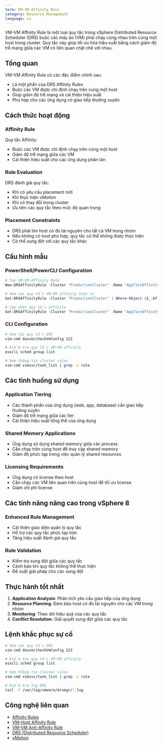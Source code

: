 ```yaml
---
term: VM-VM Affinity Rule
category: Resource_Management
language: vi
---
```


VM-VM Affinity Rule là một loại quy tắc trong vSphere Distributed Resource Scheduler (DRS) buộc các máy ảo (VM) phải chạy cùng nhau trên cùng một host trong cluster. Quy tắc này giúp tối ưu hóa hiệu suất bằng cách giảm độ trễ mạng giữa các VM có liên quan chặt chẽ với nhau.

## Tổng quan

VM-VM Affinity Rule có các đặc điểm chính sau:
- Là một phần của DRS Affinity Rules
- Buộc các VM được chỉ định chạy trên cùng một host
- Giúp giảm độ trễ mạng và cải thiện hiệu suất
- Phù hợp cho các ứng dụng có giao tiếp thường xuyên

## Cách thức hoạt động

### Affinity Rule
Quy tắc Affinity:
- Buộc các VM được chỉ định chạy trên cùng một host
- Giảm độ trễ mạng giữa các VM
- Cải thiện hiệu suất cho các ứng dụng phân tán

### Rule Evaluation
DRS đánh giá quy tắc:
- Khi có yêu cầu placement mới
- Khi thực hiện vMotion
- Khi có thay đổi trong cluster
- Ưu tiên các quy tắc theo mức độ quan trọng

### Placement Constraints
- DRS phải tìm host có đủ tài nguyên cho tất cả VM trong nhóm
- Nếu không có host phù hợp, quy tắc có thể không được thực hiện
- Có thể xung đột với các quy tắc khác

## Cấu hình mẫu

### PowerShell/PowerCLI Configuration
```powershell
# Tạo VM-VM Affinity Rule
New-DRSAffinityRule -Cluster "ProductionCluster" -Name "AppTierAffinity" -VMIds (Get-VM "AppVM1", "AppVM2", "AppVM3").Id -Enabled $true -Affine $true

# Xem các quy tắc VM-VM affinity hiện có
Get-DRSAffinityRule -Cluster "ProductionCluster" | Where-Object {$_.Affine -eq $true}

# Cập nhật quy tắc affinity
Get-DRSAffinityRule -Cluster "ProductionCluster" -Name "AppTierAffinity" | Set-DRSAffinityRule -Enabled $true
```

### CLI Configuration
```bash
# Xem các quy tắc DRS
vim-cmd dasvm/checkVmConfig 123

# Kiểm tra quy tắc VM-VM affinity
esxcli sched group list

# Xem thông tin cluster rules
vim-cmd vimsvc/task_list | grep -i rule
```

## Các tình huống sử dụng

### Application Tiering
- Các thành phần của ứng dụng (web, app, database) cần giao tiếp thường xuyên
- Giảm độ trễ mạng giữa các tier
- Cải thiện hiệu suất tổng thể của ứng dụng

### Shared Memory Applications
- Ứng dụng sử dụng shared memory giữa các process
- Cần chạy trên cùng host để truy cập shared memory
- Giảm độ phức tạp trong việc quản lý shared resources

### Licensing Requirements
- Ứng dụng có license theo host
- Cần chạy các VM liên quan trên cùng host để tối ưu license
- Giảm chi phí license

## Các tính năng nâng cao trong vSphere 8

### Enhanced Rule Management
- Cải thiện giao diện quản lý quy tắc
- Hỗ trợ các quy tắc phức tạp hơn
- Tăng hiệu suất đánh giá quy tắc

### Rule Validation
- Kiểm tra xung đột giữa các quy tắc
- Cảnh báo khi quy tắc không thể thực hiện
- Đề xuất giải pháp cho các xung đột

## Thực hành tốt nhất

1. **Application Analysis**: Phân tích yêu cầu giao tiếp của ứng dụng
2. **Resource Planning**: Đảm bảo host có đủ tài nguyên cho các VM trong nhóm
3. **Monitoring**: Theo dõi hiệu quả của các quy tắc
4. **Conflict Resolution**: Giải quyết xung đột giữa các quy tắc

## Lệnh khắc phục sự cố

```bash
# Xem các quy tắc DRS
vim-cmd dasvm/checkVmConfig 123

# Kiểm tra quy tắc VM-VM affinity
esxcli sched group list

# Xem thông tin cluster rules
vim-cmd vimsvc/task_list | grep -i rule

# Kiểm tra log DRS
tail -f /var/log/vmware/drsmgr/*.log
```

## Công nghệ liên quan

- [Affinity Rules](/glossary/term/affinity-rules.md)
- [VM-Host Affinity Rule](/glossary/term/vm-host-affinity-rule.md)
- [VM-VM Anti-Affinity Rule](/glossary/term/vm-vm-anti-affinity-rule.md)
- [DRS (Distributed Resource Scheduler)](/glossary/term/drs.md)
- [vMotion](/glossary/term/vmotion.md)